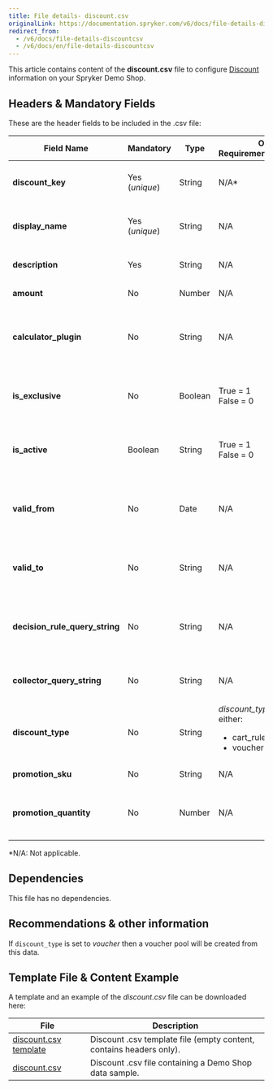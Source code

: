 ```yaml
---
title: File details- discount.csv
originalLink: https://documentation.spryker.com/v6/docs/file-details-discountcsv
redirect_from:
  - /v6/docs/file-details-discountcsv
  - /v6/docs/en/file-details-discountcsv
---
```


This article contains content of the **discount.csv** file to configure [Discount](https://documentation.spryker.com/docs/discount) information on your Spryker Demo Shop.

## Headers & Mandatory Fields 
These are the header fields to be included in the .csv file:

| Field Name | Mandatory | Type | Other Requirements/Comments | Description |
| --- | --- | --- | --- | --- |
| **discount_key** | Yes (*unique*) | String |N/A* | Key identifier of the discount. |
| **display_name** | Yes (*unique*) | String |N/A | Unique display name of the discount. |
| **description** | Yes | String |N/A |Description of the discount. |
| **amount** | No | Number |N/A | Discount amount. |
| **calculator_plugin** | No | String |N/A | Name of the plugin used to calculate the product discount. |
| **is_exclusive** | No | Boolean |True = 1<br>False = 0 | Indicates if the discount is exclusive or not. |
| **is_active** | Boolean | String |True = 1<br>False = 0| Indicates if the discount is active or not. |
| **valid_from** | No | Date |N/A | Indicates the date from which the discount is valid. |
| **valid_to** | No | String |N/A | Indicates the date to which the discount is valid. |
| **decision_rule_query_string** | No | String |N/A | Query with the decision rule to assign the discount.  |
| **collector_query_string** | No | String |N/A | Query with the rule to collect the discount. |
| **discount_type** | No | String |*discount_type* can be either:<ul><li>cart_rule</li><li>voucher</li></ul> | Type of discount. |
| **promotion_sku** | No | String |N/A | SKU of the promotion. |
| **promotion_quantity** | No | Number |N/A | Quantity of product items that have this discount. |

*N/A: Not applicable.

## Dependencies
This file has no dependencies.

## Recommendations & other information
If `discount_type` is set to *voucher*  then a voucher pool will be created from this data.

## Template File & Content Example
A template and an example of the *discount.csv*  file can be downloaded here:

| File | Description |
| --- | --- |
| [discount.csv template](https://spryker.s3.eu-central-1.amazonaws.com/docs/Developer+Guide/Back-End/Data+Manipulation/Data+Ingestion/Data+Import/Data+Import+Categories/Merchandising+Setup/Discounts/Template+discount.csv) | Discount .csv template file (empty content, contains headers only). |
| [discount.csv](https://spryker.s3.eu-central-1.amazonaws.com/docs/Developer+Guide/Back-End/Data+Manipulation/Data+Ingestion/Data+Import/Data+Import+Categories/Merchandising+Setup/Discounts/discount.csv) | Discount .csv file containing a Demo Shop data sample. |
